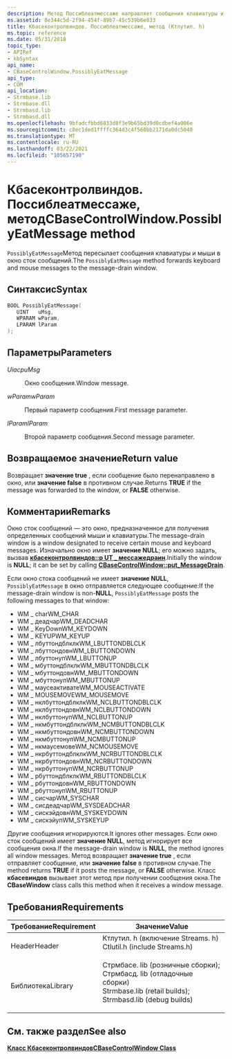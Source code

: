 ```yaml
---
description: Метод Поссиблеатмессаже направляет сообщения клавиатуры и мыши в окно сток сообщений.
ms.assetid: 8e344c5d-2f94-454f-89b7-45c539b6e833
title: Кбасеконтролвиндов. Поссиблеатмессаже, метод (Ктлутил. h)
ms.topic: reference
ms.date: 05/31/2018
topic_type:
- APIRef
- kbSyntax
api_name:
- CBaseControlWindow.PossiblyEatMessage
api_type:
- COM
api_location:
- Strmbase.lib
- Strmbase.dll
- Strmbasd.lib
- Strmbasd.dll
ms.openlocfilehash: 9bfadcfbbd6833d8f3e9b65bd39d0cdbef4a006e
ms.sourcegitcommit: c8ec1ded1ffffc364d3c4f560bb2171da0dc5040
ms.translationtype: MT
ms.contentlocale: ru-RU
ms.lasthandoff: 03/22/2021
ms.locfileid: "105657190"
---
```

# <a name="cbasecontrolwindowpossiblyeatmessage-method"></a><span data-ttu-id="3b53d-103">Кбасеконтролвиндов. Поссиблеатмессаже, метод</span><span class="sxs-lookup"><span data-stu-id="3b53d-103">CBaseControlWindow.PossiblyEatMessage method</span></span>

<span data-ttu-id="3b53d-104">`PossiblyEatMessage`Метод пересылает сообщения клавиатуры и мыши в окно сток сообщений.</span><span class="sxs-lookup"><span data-stu-id="3b53d-104">The `PossiblyEatMessage` method forwards keyboard and mouse messages to the message-drain window.</span></span>

## <a name="syntax"></a><span data-ttu-id="3b53d-105">Синтаксис</span><span class="sxs-lookup"><span data-stu-id="3b53d-105">Syntax</span></span>


```C++
BOOL PossiblyEatMessage(
   UINT   uMsg,
   WPARAM wParam,
   LPARAM lParam
);
```



## <a name="parameters"></a><span data-ttu-id="3b53d-106">Параметры</span><span class="sxs-lookup"><span data-stu-id="3b53d-106">Parameters</span></span>

<dl> <dt>

<span data-ttu-id="3b53d-107">*Uiacp*</span><span class="sxs-lookup"><span data-stu-id="3b53d-107">*uMsg*</span></span> 
</dt> <dd>

<span data-ttu-id="3b53d-108">Окно сообщения.</span><span class="sxs-lookup"><span data-stu-id="3b53d-108">Window message.</span></span>

</dd> <dt>

<span data-ttu-id="3b53d-109">*wParam*</span><span class="sxs-lookup"><span data-stu-id="3b53d-109">*wParam*</span></span> 
</dt> <dd>

<span data-ttu-id="3b53d-110">Первый параметр сообщения.</span><span class="sxs-lookup"><span data-stu-id="3b53d-110">First message parameter.</span></span>

</dd> <dt>

<span data-ttu-id="3b53d-111">*lParam*</span><span class="sxs-lookup"><span data-stu-id="3b53d-111">*lParam*</span></span> 
</dt> <dd>

<span data-ttu-id="3b53d-112">Второй параметр сообщения.</span><span class="sxs-lookup"><span data-stu-id="3b53d-112">Second message parameter.</span></span>

</dd> </dl>

## <a name="return-value"></a><span data-ttu-id="3b53d-113">Возвращаемое значение</span><span class="sxs-lookup"><span data-stu-id="3b53d-113">Return value</span></span>

<span data-ttu-id="3b53d-114">Возвращает **значение true** , если сообщение было перенаправлено в окно, или **значение false** в противном случае.</span><span class="sxs-lookup"><span data-stu-id="3b53d-114">Returns **TRUE** if the message was forwarded to the window, or **FALSE** otherwise.</span></span>

## <a name="remarks"></a><span data-ttu-id="3b53d-115">Комментарии</span><span class="sxs-lookup"><span data-stu-id="3b53d-115">Remarks</span></span>

<span data-ttu-id="3b53d-116">Окно сток сообщений — это окно, предназначенное для получения определенных сообщений мыши и клавиатуры.</span><span class="sxs-lookup"><span data-stu-id="3b53d-116">The message-drain window is a window designated to receive certain mouse and keyboard messages.</span></span> <span data-ttu-id="3b53d-117">Изначально окно имеет **значение NULL**; его можно задать, вызвав [**кбасеконтролвиндов::p UT \_ мессажедраин**](cbasecontrolwindow-put-messagedrain.md).</span><span class="sxs-lookup"><span data-stu-id="3b53d-117">Initially the window is **NULL**; it can be set by calling [**CBaseControlWindow::put\_MessageDrain**](cbasecontrolwindow-put-messagedrain.md).</span></span>

<span data-ttu-id="3b53d-118">Если окно стока сообщений не имеет **значение NULL**, `PossiblyEatMessage` в окно отправляется следующее сообщение:</span><span class="sxs-lookup"><span data-stu-id="3b53d-118">If the message-drain window is non-**NULL**, `PossiblyEatMessage` posts the following messages to that window:</span></span>

-   <span data-ttu-id="3b53d-119">WM \_ char</span><span class="sxs-lookup"><span data-stu-id="3b53d-119">WM\_CHAR</span></span>
-   <span data-ttu-id="3b53d-120">WM \_ деадчар</span><span class="sxs-lookup"><span data-stu-id="3b53d-120">WM\_DEADCHAR</span></span>
-   <span data-ttu-id="3b53d-121">WM \_ KeyDown</span><span class="sxs-lookup"><span data-stu-id="3b53d-121">WM\_KEYDOWN</span></span>
-   <span data-ttu-id="3b53d-122">WM \_ KEYUP</span><span class="sxs-lookup"><span data-stu-id="3b53d-122">WM\_KEYUP</span></span>
-   <span data-ttu-id="3b53d-123">WM \_ лбуттондблклк</span><span class="sxs-lookup"><span data-stu-id="3b53d-123">WM\_LBUTTONDBLCLK</span></span>
-   <span data-ttu-id="3b53d-124">WM \_ лбуттондовн</span><span class="sxs-lookup"><span data-stu-id="3b53d-124">WM\_LBUTTONDOWN</span></span>
-   <span data-ttu-id="3b53d-125">WM \_ лбуттонуп</span><span class="sxs-lookup"><span data-stu-id="3b53d-125">WM\_LBUTTONUP</span></span>
-   <span data-ttu-id="3b53d-126">WM \_ мбуттондблклк</span><span class="sxs-lookup"><span data-stu-id="3b53d-126">WM\_MBUTTONDBLCLK</span></span>
-   <span data-ttu-id="3b53d-127">WM \_ мбуттондовн</span><span class="sxs-lookup"><span data-stu-id="3b53d-127">WM\_MBUTTONDOWN</span></span>
-   <span data-ttu-id="3b53d-128">WM \_ мбуттонуп</span><span class="sxs-lookup"><span data-stu-id="3b53d-128">WM\_MBUTTONUP</span></span>
-   <span data-ttu-id="3b53d-129">WM \_ маусеактивате</span><span class="sxs-lookup"><span data-stu-id="3b53d-129">WM\_MOUSEACTIVATE</span></span>
-   <span data-ttu-id="3b53d-130">WM \_ MOUSEMOVE</span><span class="sxs-lookup"><span data-stu-id="3b53d-130">WM\_MOUSEMOVE</span></span>
-   <span data-ttu-id="3b53d-131">WM \_ нклбуттондблклк</span><span class="sxs-lookup"><span data-stu-id="3b53d-131">WM\_NCLBUTTONDBLCLK</span></span>
-   <span data-ttu-id="3b53d-132">WM \_ нклбуттондовн</span><span class="sxs-lookup"><span data-stu-id="3b53d-132">WM\_NCLBUTTONDOWN</span></span>
-   <span data-ttu-id="3b53d-133">WM \_ нклбуттонуп</span><span class="sxs-lookup"><span data-stu-id="3b53d-133">WM\_NCLBUTTONUP</span></span>
-   <span data-ttu-id="3b53d-134">WM \_ нкмбуттондблклк</span><span class="sxs-lookup"><span data-stu-id="3b53d-134">WM\_NCMBUTTONDBLCLK</span></span>
-   <span data-ttu-id="3b53d-135">WM \_ нкмбуттондовн</span><span class="sxs-lookup"><span data-stu-id="3b53d-135">WM\_NCMBUTTONDOWN</span></span>
-   <span data-ttu-id="3b53d-136">WM \_ нкмбуттонуп</span><span class="sxs-lookup"><span data-stu-id="3b53d-136">WM\_NCMBUTTONUP</span></span>
-   <span data-ttu-id="3b53d-137">WM \_ нкмаусемове</span><span class="sxs-lookup"><span data-stu-id="3b53d-137">WM\_NCMOUSEMOVE</span></span>
-   <span data-ttu-id="3b53d-138">WM \_ нкрбуттондблклк</span><span class="sxs-lookup"><span data-stu-id="3b53d-138">WM\_NCRBUTTONDBLCLK</span></span>
-   <span data-ttu-id="3b53d-139">WM \_ нкрбуттондовн</span><span class="sxs-lookup"><span data-stu-id="3b53d-139">WM\_NCRBUTTONDOWN</span></span>
-   <span data-ttu-id="3b53d-140">WM \_ нкрбуттонуп</span><span class="sxs-lookup"><span data-stu-id="3b53d-140">WM\_NCRBUTTONUP</span></span>
-   <span data-ttu-id="3b53d-141">WM \_ рбуттондблклк</span><span class="sxs-lookup"><span data-stu-id="3b53d-141">WM\_RBUTTONDBLCLK</span></span>
-   <span data-ttu-id="3b53d-142">WM \_ рбуттондовн</span><span class="sxs-lookup"><span data-stu-id="3b53d-142">WM\_RBUTTONDOWN</span></span>
-   <span data-ttu-id="3b53d-143">WM \_ рбуттонуп</span><span class="sxs-lookup"><span data-stu-id="3b53d-143">WM\_RBUTTONUP</span></span>
-   <span data-ttu-id="3b53d-144">WM \_ сисчар</span><span class="sxs-lookup"><span data-stu-id="3b53d-144">WM\_SYSCHAR</span></span>
-   <span data-ttu-id="3b53d-145">WM \_ сисдеадчар</span><span class="sxs-lookup"><span data-stu-id="3b53d-145">WM\_SYSDEADCHAR</span></span>
-   <span data-ttu-id="3b53d-146">WM \_ сискэйдовн</span><span class="sxs-lookup"><span data-stu-id="3b53d-146">WM\_SYSKEYDOWN</span></span>
-   <span data-ttu-id="3b53d-147">WM \_ сискэйуп</span><span class="sxs-lookup"><span data-stu-id="3b53d-147">WM\_SYSKEYUP</span></span>

<span data-ttu-id="3b53d-148">Другие сообщения игнорируются.</span><span class="sxs-lookup"><span data-stu-id="3b53d-148">It ignores other messages.</span></span> <span data-ttu-id="3b53d-149">Если окно сток сообщений имеет **значение NULL**, метод игнорирует все сообщения окна.</span><span class="sxs-lookup"><span data-stu-id="3b53d-149">If the message-drain window is **NULL**, the method ignores all window messages.</span></span> <span data-ttu-id="3b53d-150">Метод возвращает **значение true** , если отправляет сообщение, или **значение false** в противном случае.</span><span class="sxs-lookup"><span data-stu-id="3b53d-150">The method returns **TRUE** if it posts the message, or **FALSE** otherwise.</span></span> <span data-ttu-id="3b53d-151">Класс **кбасевиндов** вызывает этот метод при получении сообщения окна.</span><span class="sxs-lookup"><span data-stu-id="3b53d-151">The **CBaseWindow** class calls this method when it receives a window message.</span></span>

## <a name="requirements"></a><span data-ttu-id="3b53d-152">Требования</span><span class="sxs-lookup"><span data-stu-id="3b53d-152">Requirements</span></span>



| <span data-ttu-id="3b53d-153">Требование</span><span class="sxs-lookup"><span data-stu-id="3b53d-153">Requirement</span></span> | <span data-ttu-id="3b53d-154">Значение</span><span class="sxs-lookup"><span data-stu-id="3b53d-154">Value</span></span> |
|--------------------|--------------------------------------------------------------------------------------------------------------------------------------------------------------------------------------------|
| <span data-ttu-id="3b53d-155">Header</span><span class="sxs-lookup"><span data-stu-id="3b53d-155">Header</span></span><br/>  | <dl> <span data-ttu-id="3b53d-156"><dt>Ктлутил. h (включение Streams. h)</dt></span><span class="sxs-lookup"><span data-stu-id="3b53d-156"><dt>Ctlutil.h (include Streams.h)</dt></span></span> </dl>                                                                                   |
| <span data-ttu-id="3b53d-157">Библиотека</span><span class="sxs-lookup"><span data-stu-id="3b53d-157">Library</span></span><br/> | <dl> <span data-ttu-id="3b53d-158"><dt>Стрмбасе. lib (розничные сборки); </dt> <dt>Стрмбасд. lib (отладочные сборки)</dt></span><span class="sxs-lookup"><span data-stu-id="3b53d-158"><dt>Strmbase.lib (retail builds); </dt> <dt>Strmbasd.lib (debug builds)</dt></span></span> </dl> |



## <a name="see-also"></a><span data-ttu-id="3b53d-159">См. также раздел</span><span class="sxs-lookup"><span data-stu-id="3b53d-159">See also</span></span>

<dl> <dt>

[<span data-ttu-id="3b53d-160">**Класс Кбасеконтролвиндов**</span><span class="sxs-lookup"><span data-stu-id="3b53d-160">**CBaseControlWindow Class**</span></span>](cbasecontrolwindow.md)
</dt> </dl>

 

 




